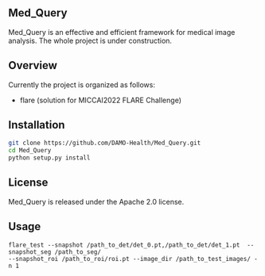 ## Med_Query
Med_Query is an effective and efficient framework for medical image analysis. The whole project is under construction.

## Overview
Currently the project is organized as follows:
- flare (solution for MICCAI2022 FLARE Challenge)

## Installation
```bash
git clone https://github.com/DAMO-Health/Med_Query.git
cd Med_Query
python setup.py install
```

## License
Med_Query is released under the Apache 2.0 license.

## Usage
```
flare_test --snapshot /path_to_det/det_0.pt,/path_to_det/det_1.pt  --snapshot_seg /path_to_seg/ 
--snapshot_roi /path_to_roi/roi.pt --image_dir /path_to_test_images/ -n 1
```
